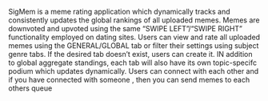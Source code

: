 SigMem is a meme rating application which dynamically tracks and consistently updates the global rankings of all uploaded memes. Memes are downvoted and upvoted using the same “SWIPE LEFT”/“SWIPE RIGHT” functionality employed on dating sites. Users can view and rate all uploaded memes using the GENERAL/GLOBAL tab or filter their settings using subject genre tabs. If the desired tab doesn’t exist, users can create it. IN addition to global aggregate standings, each tab will also have its own topic-specifc podium which updates dynamically.
Users can connect with each other and if you have connected with someone , then you can send memes to each others queue
